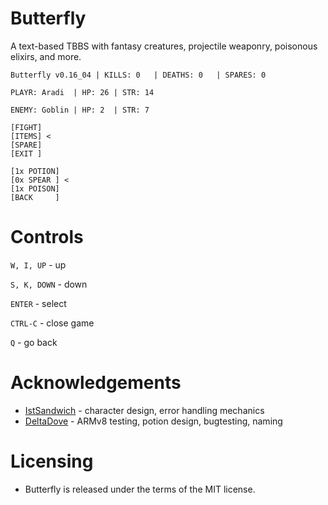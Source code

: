 # Butterfly
A text-based TBBS with fantasy creatures, projectile weaponry, poisonous elixirs, and more.

```
Butterfly v0.16_04 | KILLS: 0   | DEATHS: 0   | SPARES: 0

PLAYR: Aradi  | HP: 26 | STR: 14

ENEMY: Goblin | HP: 2  | STR: 7

[FIGHT]
[ITEMS] <
[SPARE]
[EXIT ]

[1x POTION]
[0x SPEAR ] <
[1x POISON]
[BACK     ]
```

# Controls

```W, I, UP``` - up

```S, K, DOWN``` - down

```ENTER``` - select

```CTRL-C``` - close game

```Q``` - go back


# Acknowledgements

- <a href="https://istsandwich.tumblr.com">IstSandwich</a> - character design, error handling mechanics
- <a href="https://deltadove.lol">DeltaDove</a> - ARMv8 testing, potion design, bugtesting, naming

# Licensing

- Butterfly is released under the terms of the MIT license.
